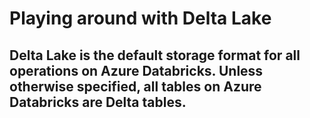 # Playing around with Delta Lake
## Delta Lake is the default storage format for all operations on Azure Databricks. Unless otherwise specified, all tables on Azure Databricks are Delta tables.
